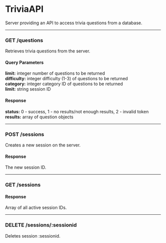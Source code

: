 # TriviaAPI
Server providing an API to access trivia questions from a database.

<hr/>

### GET /questions
Retrieves trivia questions from the server. <br/>
#### Query Parameters
**limit:** integer number of questions to be returned<br/>
**difficulty:** integer difficulty (1-3) of questions to be returned<br/>
**category:** integer category ID of questions to be returned<br/>
**limit:** string session ID
#### Response
**status:** 0 - success, 1 - no results/not enough results, 2 - invalid token<br/>
**results:** array of question objects
<hr/>

### POST /sessions
Creates a new session on the server.
#### Response
The new session ID.
<hr/>

### GET /sessions
#### Response
Array of all active session IDs.
<hr/>

### DELETE /sessions/:sessionid
Deletes session :sessionid.
